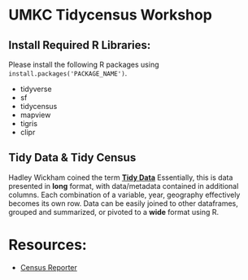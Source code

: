 # UMKC Tidycensus Workshop

## Install Required R Libraries:


Please install the following R packages using `install.packages('PACKAGE_NAME')`.

- tidyverse
- sf
- tidycensus
- mapview
- tigris
- clipr

## Tidy Data & Tidy Census

Hadley Wickham coined the term [**Tidy Data**](https://vita.had.co.nz/papers/tidy-data.pdf) Essentially, this is data presented in **long** format, with data/metadata contained in additional columns. Each combination of a variable, year, geography effectively becomes its own row. Data can be easily joined to other dataframes, grouped and summarized, or pivoted to a **wide** format using R.

# Resources:
- [Census Reporter](https://censusreporter.org/)
